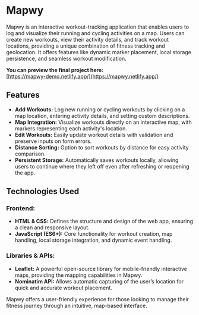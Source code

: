# **Mapwy**

Mapwy is an interactive workout-tracking application that enables users to log and visualize their running and cycling activities on a map. Users can create new workouts, view their activity details, and track workout locations, providing a unique combination of fitness tracking and geolocation. It offers features like dynamic marker placement, local storage persistence, and seamless workout modification.

**You can preview the final project here:**  
[https://mapwy-demo.netlify.app/](https://mapwy.netlify.app/)

## **Features**
- **Add Workouts:** Log new running or cycling workouts by clicking on a map location, entering activity details, and setting custom descriptions.
- **Map Integration:** Visualize workouts directly on an interactive map, with markers representing each activity's location.
- **Edit Workouts:** Easily update workout details with validation and preserve inputs on form errors.
- **Distance Sorting:** Option to sort workouts by distance for easy activity comparison.
- **Persistent Storage:** Automatically saves workouts locally, allowing users to continue where they left off even after refreshing or reopening the app.

## **Technologies Used**
### **Frontend:**
- **HTML & CSS:** Defines the structure and design of the web app, ensuring a clean and responsive layout.
- **JavaScript (ES6+):** Core functionality for workout creation, map handling, local storage integration, and dynamic event handling.
  
### **Libraries & APIs:**
- **Leaflet:** A powerful open-source library for mobile-friendly interactive maps, providing the mapping capabilities in Mapwy.
- **Nominatim API:** Allows automatic capturing of the user’s location for quick and accurate workout placement.
  
Mapwy offers a user-friendly experience for those looking to manage their fitness journey through an intuitive, map-based interface.
